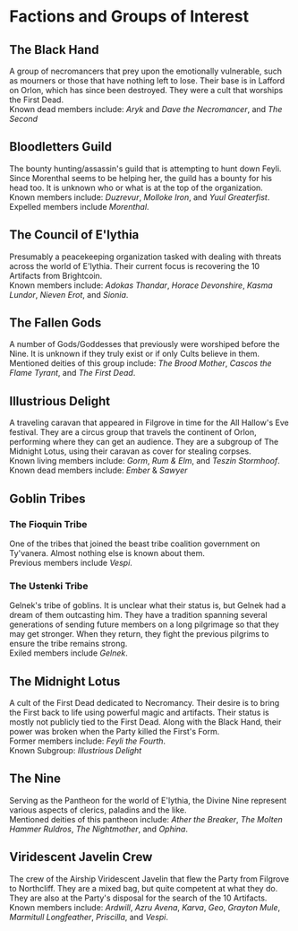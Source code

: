 # Factions and Groups of Interest

## The Black Hand

A group of necromancers that prey upon the emotionally vulnerable, such as mourners or those that have nothing left to lose. Their base is in Lafford on Orlon, which has since been destroyed. They were a cult that worships the First Dead. <br>
Known dead members include: *Aryk* and *Dave the Necromancer*, and *The Second*

## Bloodletters Guild

The bounty hunting/assassin's guild that is attempting to hunt down Feyli. Since Morenthal seems to be helping her, the guild has a bounty for his head too. It is unknown who or what is at the top of the organization. <br>
Known members include: *Duzrevur*, *Molloke Iron*, and *Yuul Greaterfist*. <br>
Expelled members include *Morenthal*.

## The Council of E'lythia

Presumably a peacekeeping organization tasked with dealing with threats across the world of E'lythia. Their current focus is recovering the 10 Artifacts from Brightcoin. <br>
Known members include: *Adokas Thandar*, *Horace Devonshire*, *Kasma Lundor*, *Nieven Erot*, and *Sionia*.

## The Fallen Gods

A number of Gods/Goddesses that previously were worshiped before the Nine. It is unknown if they truly exist or if only Cults believe in them. <br>
Mentioned deities of this group include: *The Brood Mother*, *Cascos the Flame Tyrant*, and *The First Dead*.

## Illustrious Delight

A traveling caravan that appeared in Filgrove in time for the All Hallow's Eve festival. They are a circus group that travels the continent of Orlon, performing where they can get an audience. They are a subgroup of The Midnight Lotus, using their caravan as cover for stealing corpses. <br>
Known living members include: *Gorm*, *Rum & Elm*, and *Teszin Stormhoof*.<br>
Known dead members include: *Ember* & *Sawyer* 

## Goblin Tribes

### The Fioquin Tribe

One of the tribes that joined the beast tribe coalition government on Ty'vanera. Almost nothing else is known about them.<br>
Previous members include *Vespi*.

### The Ustenki Tribe

Gelnek's tribe of goblins. It is unclear what their status is, but Gelnek had a dream of them outcasting him. They have a tradition spanning several generations of sending future members on a long pilgrimage so that they may get stronger. When they return, they fight the previous pilgrims to ensure the tribe remains strong. <br>
Exiled members include *Gelnek*.

## The Midnight Lotus

A cult of the First Dead dedicated to Necromancy. Their desire is to bring the First back to life using powerful magic and artifacts. Their status is mostly not publicly tied to the First Dead. Along with the Black Hand, their power was broken when the Party killed the First's Form. <br>
Former members include: *Feyli the Fourth*. <br>
Known Subgroup: *Illustrious Delight*

## The Nine

Serving as the Pantheon for the world of E'lythia, the Divine Nine represent various aspects of clerics, paladins and the like. <br>
Mentioned deities of this pantheon include: *Ather the Breaker*, *The Molten Hammer Ruldros*, *The Nightmother*, and *Ophina*.

## Viridescent Javelin Crew

The crew of the Airship Viridescent Javelin that flew the Party from Filgrove to Northcliff. They are a mixed bag, but quite competent at what they do. They are also at the Party's disposal for the search of the 10 Artifacts. <br>
Known members include: *Ardwill*, *Azru Avena*, *Karva*, *Geo*, *Grayton Mule*, *Marmitull Longfeather*, *Priscilla*, and *Vespi*.


